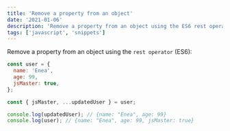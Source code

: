```yaml
---
title: 'Remove a property from an object'
date: '2021-01-06'
description: 'Remove a property from an object using the ES6 rest operator'
tags: ['javascript', 'snippets']
---
```


Remove a property from an object using the `rest operator` (ES6):

```js
const user = {
  name: 'Enea',
  age: 99,
  jsMaster: true,
};

const { jsMaster, ...updatedUser } = user;

console.log(updatedUser); // {name: "Enea", age: 99}
console.log(user); // {name: "Enea", age: 99, jsMaster: true}
```
